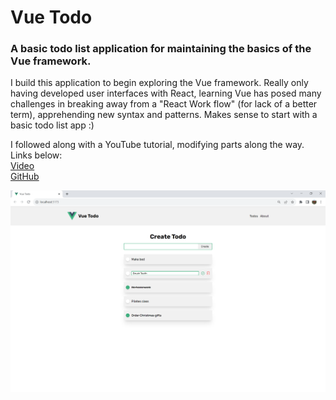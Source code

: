 # Vue Todo

### A basic todo list application for maintaining the basics of the Vue framework.

I build this application to begin exploring the Vue framework. Really only having developed user interfaces with React, learning Vue has posed many challenges in breaking away from a "React Work flow" (for lack of a better term), apprehending new syntax and patterns. Makes sense to start with a basic todo list app :)

I followed along with a YouTube tutorial, modifying parts along the way. Links below:  
[Video](https://www.youtube.com/watch?v=KTFH4P8unUQ&t=621s)  
[GitHub](https://github.com/johnkomarnicki/vue-3-crash-course/tree/main)

![Image](image.png)
